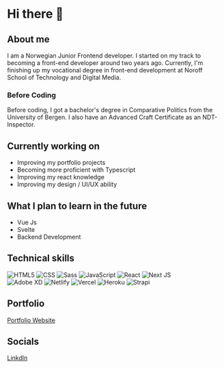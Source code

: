 # Hi there 👋

## About me 
I am a Norwegian Junior Frontend developer. I started on my track to becoming a front-end developer around two years ago. 
Currently, I'm finishing up my vocational degree in front-end development at Noroff School of Technology and Digital Media. 

### Before Coding

Before coding, I got a bachelor's degree in Comparative Politics from the University of Bergen.
I also have an Advanced Craft Certificate as an NDT-Inspector.

## Currently working on

- Improving my portfolio projects
- Becoming more proficient with Typescript
- Improving my react knowledge
- Improving my design / UI/UX ability

## What I plan to learn in the future

- Vue Js 
- Svelte
- Backend Development

## Technical skills

![HTML5](https://img.shields.io/badge/html5-%23E34F26.svg?style=for-the-badge&logo=html5&logoColor=white)
![CSS](https://img.shields.io/badge/CSS3-1572B6?style=for-the-badge&logo=css3&logoColor=white)
![Sass](https://img.shields.io/badge/Sass-CC6699?style=for-the-badge&logo=sass&logoColor=white)
![JavaScript](https://img.shields.io/badge/javascript-%23323330.svg?style=for-the-badge&logo=javascript&logoColor=%23F7DF1E)
![React](https://img.shields.io/badge/react-%2320232a.svg?style=for-the-badge&logo=react&logoColor=%2361DAFB)
![Next JS](https://img.shields.io/badge/Next-black?style=for-the-badge&logo=next.js&logoColor=white)
<br/>
![Adobe XD](https://img.shields.io/badge/Adobe%20XD-470137?style=for-the-badge&logo=Adobe%20XD&logoColor=#FF61F6)
![Netlify](https://img.shields.io/badge/netlify-%23000000.svg?style=for-the-badge&logo=netlify&logoColor=#00C7B7)
![Vercel](https://img.shields.io/badge/vercel-%23000000.svg?style=for-the-badge&logo=vercel&logoColor=white)
![Heroku](https://img.shields.io/badge/heroku-%23430098.svg?style=for-the-badge&logo=heroku&logoColor=white)
![Strapi](https://img.shields.io/badge/strapi-%232E7EEA.svg?style=for-the-badge&logo=strapi&logoColor=white)

## Portfolio

[Portfolio Website](https://holmenfrontend.no/portfolio/)


## Socials

[LinkdIn](https://www.linkedin.com/in/kenny-holmen-b853b4a1)

